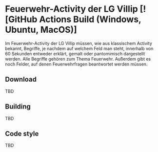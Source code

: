 Feuerwehr-Activity der LG Villip [![GitHub Actions Build (Windows, Ubuntu, MacOS)]
============

Im Feuerwehr-Activity der LG Villip müssen, wie aus klassischem Activity bekannt, Begriffe, je nachdem auf welchem Feld man steht, innerhalb von 60 Sekunden entweder erklärt, gemalt oder pantomimisch dargestellt werden. Alle Begriffe gehören zum Thema Feuerwehr. Außerdem gibt es noch Felder, auf denen Feuerwehrfragen beantwortet werden müssen.

## Download

TBD

## Building

TBD

## Code style

TBD
